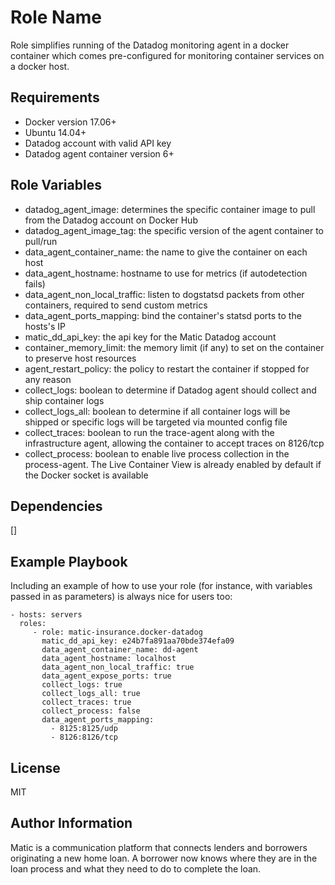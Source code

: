 Role Name
=========

Role simplifies running of the Datadog monitoring agent in a docker container which comes pre-configured for monitoring container services on a docker host.

Requirements
------------

- Docker version 17.06+
- Ubuntu 14.04+
- Datadog account with valid API key
- Datadog agent container version 6+

Role Variables
--------------

- datadog_agent_image: determines the specific container image to pull from the Datadog account on Docker Hub
- datadog_agent_image_tag: the specific version of the agent container to pull/run
- data_agent_container_name: the name to give the container on each host
- data_agent_hostname: hostname to use for metrics (if autodetection fails)
- data_agent_non_local_traffic: listen to dogstatsd packets from other containers, required to send custom metrics
- data_agent_ports_mapping: bind the container's statsd ports to the hosts's IP
- matic_dd_api_key: the api key for the Matic Datadog account 
- container_memory_limit: the memory limit (if any) to set on the container to preserve host resources
- agent_restart_policy: the policy to restart the container if stopped for any reason
- collect_logs: boolean to determine if Datadog agent should collect and ship container logs
- collect_logs_all: boolean to determine if all container logs will be shipped or specific logs will be targeted via mounted config file
- collect_traces: boolean to run the trace-agent along with the infrastructure agent, allowing the container to accept traces on 8126/tcp
- collect_process: boolean to enable live process collection in the process-agent. The Live Container View is already enabled by default if the Docker socket is available

Dependencies
------------

[]

Example Playbook
----------------

Including an example of how to use your role (for instance, with variables passed in as parameters) is always nice for users too:

    - hosts: servers
      roles:
         - role: matic-insurance.docker-datadog
           matic_dd_api_key: e24b7fa891aa70bde374efa09
           data_agent_container_name: dd-agent
           data_agent_hostname: localhost
           data_agent_non_local_traffic: true
           data_agent_expose_ports: true
           collect_logs: true
           collect_logs_all: true
           collect_traces: true
           collect_process: false
           data_agent_ports_mapping:
             - 8125:8125/udp
             - 8126:8126/tcp


License
-------

MIT

Author Information
------------------

Matic is a communication platform that connects lenders and borrowers originating a new home loan. A borrower now knows where they are in the loan process and what they need to do to complete the loan.